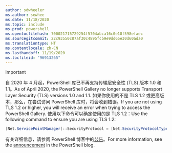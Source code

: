 ```yaml
---
author: sdwheeler
ms.author: sewhee
ms.date: 11/18/2020
ms.topic: include
ms.prod: powershell
ms.openlocfilehash: 700021715729254f5704abca16c0e18f598efaec
ms.sourcegitcommit: 22c93550c87af30c4895fcb9e9dd65e30d60ada0
ms.translationtype: HT
ms.contentlocale: zh-CN
ms.lasthandoff: 11/19/2020
ms.locfileid: "96913265"
---
```

> [!IMPORTANT]
> <span data-ttu-id="a7218-101">自 2020 年 4 月起，PowerShell 库已不再支持传输层安全性 (TLS) 版本 1.0 和 1.1。</span><span class="sxs-lookup"><span data-stu-id="a7218-101">As of April 2020, the PowerShell Gallery no longer supports Transport Layer Security (TLS) versions 1.0 and 1.1.</span></span> <span data-ttu-id="a7218-102">如果你使用的不是 TLS 1.2 或更高版本，那么，在尝试访问 PowerShell 库时，将会收到错误。</span><span class="sxs-lookup"><span data-stu-id="a7218-102">If you are not using TLS 1.2 or higher, you will receive an error when trying to access the PowerShell Gallery.</span></span> <span data-ttu-id="a7218-103">使用以下命令可以确定使用的是 TLS 1.2：</span><span class="sxs-lookup"><span data-stu-id="a7218-103">Use the following command to ensure you are using TLS 1.2:</span></span>
>
> ```powershell
> [Net.ServicePointManager]::SecurityProtocol = [Net.SecurityProtocolType]::Tls12
> ```
>
> <span data-ttu-id="a7218-104">有关详细信息，请参阅 PowerShell 博客中的[公告](https://devblogs.microsoft.com/powershell/powershell-gallery-tls-support/)。</span><span class="sxs-lookup"><span data-stu-id="a7218-104">For more information, see the [announcement](https://devblogs.microsoft.com/powershell/powershell-gallery-tls-support/) in the PowerShell blog.</span></span>
